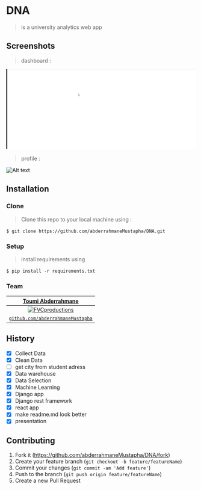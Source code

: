 # DNA
>  is a university analytics web app
 
## Screenshots

> dashboard :

![Alt text](/screenshots/dashboard.gif?raw=true )


> profile :

![Alt text](/screenshots/profile.gif?raw=true )


## Installation
### Clone
> Clone this repo to your local machine using :
```shell
$ git clone https://github.com/abderrahmaneMustapha/DNA.git
```
### Setup

> install  requirements using

```shell
$ pip install -r requirements.txt
```

### Team

| <a href="http://learno.com" target="_blank">Toumi Abderrahmane</a> | 
| :---: | 
| [![FVCproductions](https://avatars1.githubusercontent.com/u/34008130?v=4&s=200)](http://fvcproductions.com)  |
| <a href="https://github.com/abderrahmaneMustapha" target="_blank">`github.com/abderrahmaneMustapha`</a> | 

## History
- [x] Collect Data
- [x] Clean Data
- [ ] get city from student adress
- [x] Data warehouse
- [x] Data Selection
- [x] Machine Learning
- [x] Django app
- [x] Django rest framework
- [x] react app
- [x] make readme.md look better
- [x] presentation 

## Contributing

1. Fork it (<https://github.com/abderrahmaneMustapha/DNA/fork>)
2. Create your feature branch (`git checkout -b feature/featureName`)
3. Commit your changes (`git commit -am 'Add feature'`)
4. Push to the branch (`git push origin feature/featureName`)
5. Create a new Pull Request

